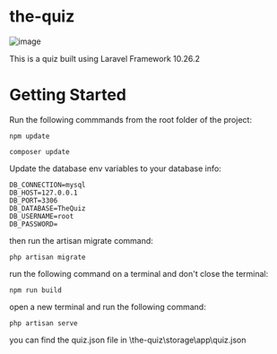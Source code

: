 # the-quiz
![image](https://github.com/AdonayTecle/the-quiz/assets/15231050/94c78238-7532-49a3-9ecf-1f03be4e860e)

This is a quiz built using Laravel Framework 10.26.2

# Getting Started

Run the following commmands from the root folder of the project:

    npm update
    
    composer update
    
Update the database env variables to your database info:
    
    DB_CONNECTION=mysql
    DB_HOST=127.0.0.1
    DB_PORT=3306
    DB_DATABASE=TheQuiz
    DB_USERNAME=root
    DB_PASSWORD=

then run the artisan migrate command:

    php artisan migrate

run the following command on a terminal and don't close the terminal:

    npm run build

open a new terminal and run the following command:

    php artisan serve

you can find the quiz.json file in \the-quiz\storage\app\quiz.json

